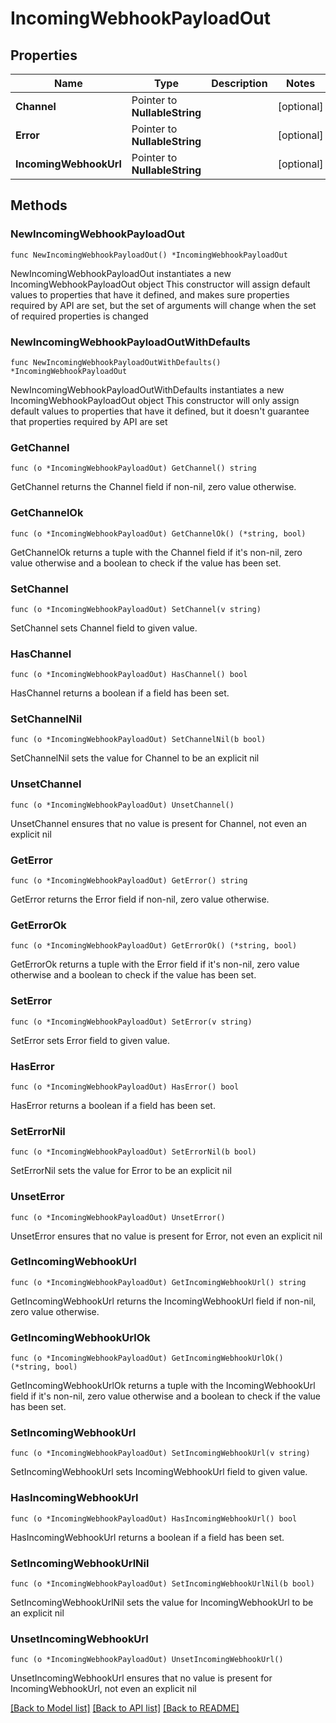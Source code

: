 # IncomingWebhookPayloadOut

## Properties

Name | Type | Description | Notes
------------ | ------------- | ------------- | -------------
**Channel** | Pointer to **NullableString** |  | [optional] 
**Error** | Pointer to **NullableString** |  | [optional] 
**IncomingWebhookUrl** | Pointer to **NullableString** |  | [optional] 

## Methods

### NewIncomingWebhookPayloadOut

`func NewIncomingWebhookPayloadOut() *IncomingWebhookPayloadOut`

NewIncomingWebhookPayloadOut instantiates a new IncomingWebhookPayloadOut object
This constructor will assign default values to properties that have it defined,
and makes sure properties required by API are set, but the set of arguments
will change when the set of required properties is changed

### NewIncomingWebhookPayloadOutWithDefaults

`func NewIncomingWebhookPayloadOutWithDefaults() *IncomingWebhookPayloadOut`

NewIncomingWebhookPayloadOutWithDefaults instantiates a new IncomingWebhookPayloadOut object
This constructor will only assign default values to properties that have it defined,
but it doesn't guarantee that properties required by API are set

### GetChannel

`func (o *IncomingWebhookPayloadOut) GetChannel() string`

GetChannel returns the Channel field if non-nil, zero value otherwise.

### GetChannelOk

`func (o *IncomingWebhookPayloadOut) GetChannelOk() (*string, bool)`

GetChannelOk returns a tuple with the Channel field if it's non-nil, zero value otherwise
and a boolean to check if the value has been set.

### SetChannel

`func (o *IncomingWebhookPayloadOut) SetChannel(v string)`

SetChannel sets Channel field to given value.

### HasChannel

`func (o *IncomingWebhookPayloadOut) HasChannel() bool`

HasChannel returns a boolean if a field has been set.

### SetChannelNil

`func (o *IncomingWebhookPayloadOut) SetChannelNil(b bool)`

 SetChannelNil sets the value for Channel to be an explicit nil

### UnsetChannel
`func (o *IncomingWebhookPayloadOut) UnsetChannel()`

UnsetChannel ensures that no value is present for Channel, not even an explicit nil
### GetError

`func (o *IncomingWebhookPayloadOut) GetError() string`

GetError returns the Error field if non-nil, zero value otherwise.

### GetErrorOk

`func (o *IncomingWebhookPayloadOut) GetErrorOk() (*string, bool)`

GetErrorOk returns a tuple with the Error field if it's non-nil, zero value otherwise
and a boolean to check if the value has been set.

### SetError

`func (o *IncomingWebhookPayloadOut) SetError(v string)`

SetError sets Error field to given value.

### HasError

`func (o *IncomingWebhookPayloadOut) HasError() bool`

HasError returns a boolean if a field has been set.

### SetErrorNil

`func (o *IncomingWebhookPayloadOut) SetErrorNil(b bool)`

 SetErrorNil sets the value for Error to be an explicit nil

### UnsetError
`func (o *IncomingWebhookPayloadOut) UnsetError()`

UnsetError ensures that no value is present for Error, not even an explicit nil
### GetIncomingWebhookUrl

`func (o *IncomingWebhookPayloadOut) GetIncomingWebhookUrl() string`

GetIncomingWebhookUrl returns the IncomingWebhookUrl field if non-nil, zero value otherwise.

### GetIncomingWebhookUrlOk

`func (o *IncomingWebhookPayloadOut) GetIncomingWebhookUrlOk() (*string, bool)`

GetIncomingWebhookUrlOk returns a tuple with the IncomingWebhookUrl field if it's non-nil, zero value otherwise
and a boolean to check if the value has been set.

### SetIncomingWebhookUrl

`func (o *IncomingWebhookPayloadOut) SetIncomingWebhookUrl(v string)`

SetIncomingWebhookUrl sets IncomingWebhookUrl field to given value.

### HasIncomingWebhookUrl

`func (o *IncomingWebhookPayloadOut) HasIncomingWebhookUrl() bool`

HasIncomingWebhookUrl returns a boolean if a field has been set.

### SetIncomingWebhookUrlNil

`func (o *IncomingWebhookPayloadOut) SetIncomingWebhookUrlNil(b bool)`

 SetIncomingWebhookUrlNil sets the value for IncomingWebhookUrl to be an explicit nil

### UnsetIncomingWebhookUrl
`func (o *IncomingWebhookPayloadOut) UnsetIncomingWebhookUrl()`

UnsetIncomingWebhookUrl ensures that no value is present for IncomingWebhookUrl, not even an explicit nil

[[Back to Model list]](../README.md#documentation-for-models) [[Back to API list]](../README.md#documentation-for-api-endpoints) [[Back to README]](../README.md)


